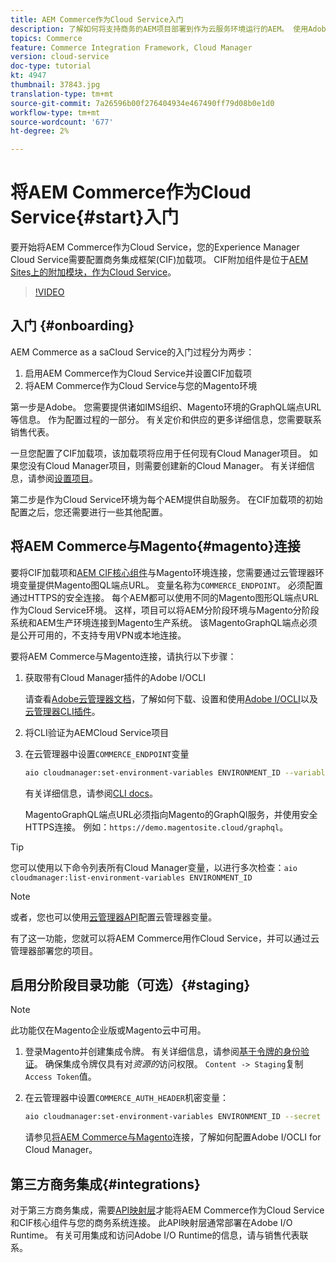 ```yaml
---
title: AEM Commerce作为Cloud Service入门
description: 了解如何将支持商务的AEM项目部署到作为云服务环境运行的AEM。 使用Adobe云管理器和CI/CD管道的功能，为正在运行的环境构建Venia参考店面。
topics: Commerce
feature: Commerce Integration Framework, Cloud Manager
version: cloud-service
doc-type: tutorial
kt: 4947
thumbnail: 37843.jpg
translation-type: tm+mt
source-git-commit: 7a26596b00f276404934e467490ff79d08b0e1d0
workflow-type: tm+mt
source-wordcount: '677'
ht-degree: 2%

---
```



# 将AEM Commerce作为Cloud Service{#start}入门

要开始将AEM Commerce作为Cloud Service，您的Experience Manager Cloud Service需要配置商务集成框架(CIF)加载项。 CIF附加组件是位于[AEM Sites上的附加模块，作为Cloud Service](https://docs.adobe.com/content/help/zh-Hans/experience-manager-cloud-service/sites/home.html)。

>[!VIDEO](https://video.tv.adobe.com/v/37843?quality=12&learn=on)

## 入门 {#onboarding}

AEM Commerce as a saCloud Service的入门过程分为两步：

1. 启用AEM Commerce作为Cloud Service并设置CIF加载项
2. 将AEM Commerce作为Cloud Service与您的Magento环境

第一步是Adobe。 您需要提供诸如IMS组织、Magento环境的GraphQL端点URL等信息。 作为配置过程的一部分。 有关定价和供应的更多详细信息，您需要联系销售代表。

一旦您配置了CIF加载项，该加载项将应用于任何现有Cloud Manager项目。 如果您没有Cloud Manager项目，则需要创建新的Cloud Manager。 有关详细信息，请参阅[设置项目](https://docs.adobe.com/content/help/en/experience-manager-cloud-manager/using/getting-started/setting-up-program.html)。

第二步是作为Cloud Service环境为每个AEM提供自助服务。 在CIF加载项的初始配置之后，您还需要进行一些其他配置。

## 将AEM Commerce与Magento{#magento}连接

要将CIF加载项和[AEM CIF核心组件](https://github.com/adobe/aem-core-cif-components)与Magento环境连接，您需要通过云管理器环境变量提供Magento图QL端点URL。 变量名称为`COMMERCE_ENDPOINT`。 必须配置通过HTTPS的安全连接。
每个AEM都可以使用不同的Magento图形QL端点URL作为Cloud Service环境。 这样，项目可以将AEM分阶段环境与Magento分阶段系统和AEM生产环境连接到Magento生产系统。 该MagentoGraphQL端点必须是公开可用的，不支持专用VPN或本地连接。

要将AEM Commerce与Magento连接，请执行以下步骤：

1. 获取带有Cloud Manager插件的Adobe I/OCLI

   请查看[Adobe云管理器文档](https://docs.adobe.com/content/help/en/experience-manager-cloud-manager/using/introduction-to-cloud-manager.html)，了解如何下载、设置和使用[Adobe I/OCLI](https://github.com/adobe/aio-cli)以及[云管理器CLI插件](https://github.com/adobe/aio-cli-plugin-cloudmanager)。

2. 将CLI验证为AEMCloud Service项目

3. 在云管理器中设置`COMMERCE_ENDPOINT`变量

   ```bash
   aio cloudmanager:set-environment-variables ENVIRONMENT_ID --variable COMMERCE_ENDPOINT "<Magento GraphQL endpoint URL>"
   ```

   有关详细信息，请参阅[CLI docs](https://github.com/adobe/aio-cli-plugin-cloudmanager#aio-cloudmanagerset-environment-variables-environmentid)。

   MagentoGraphQL端点URL必须指向Magento的GraphQl服务，并使用安全HTTPS连接。 例如：`https://demo.magentosite.cloud/graphql`。

>[!TIP]
>
>您可以使用以下命令列表所有Cloud Manager变量，以进行多次检查：`aio cloudmanager:list-environment-variables ENVIRONMENT_ID`

>[!NOTE]
>
>或者，您也可以使用[云管理器API](https://www.adobe.io/apis/experiencecloud/cloud-manager/docs.html)配置云管理器变量。

有了这一功能，您就可以将AEM Commerce用作Cloud Service，并可以通过云管理器部署您的项目。

## 启用分阶段目录功能（可选）{#staging}

>[!NOTE]
>
>此功能仅在Magento企业版或Magento云中可用。

1. 登录Magento并创建集成令牌。 有关详细信息，请参阅[基于令牌的身份验证](https://devdocs.magento.com/guides/v2.4/get-started/authentication/gs-authentication-token.html#integration-tokens)。 确保集成令牌仅具有对&#x200B;*资源的*&#x200B;访问权限。 `Content -> Staging`复制`Access Token`值。

1. 在云管理器中设置`COMMERCE_AUTH_HEADER`机密变量：

   ```bash
   aio cloudmanager:set-environment-variables ENVIRONMENT_ID --secret COMMERCE_AUTH_HEADER "Authorization Bearer: <Access Token>"
   ```

   请参见[将AEM Commerce与Magento](#magento)连接，了解如何配置Adobe I/OCLI for Cloud Manager。

## 第三方商务集成{#integrations}

对于第三方商务集成，需要[API映射层](architecture/third-party.md)才能将AEM Commerce作为Cloud Service和CIF核心组件与您的商务系统连接。 此API映射层通常部署在Adobe I/O Runtime。 有关可用集成和访问Adobe I/O Runtime的信息，请与销售代表联系。

